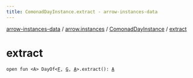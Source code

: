 ```yaml
---
title: ComonadDayInstance.extract - arrow-instances-data
---
```


[arrow-instances-data](../../index.html) / [arrow.instances](../index.html) / [ComonadDayInstance](index.html) / [extract](./extract.html)

# extract

`open fun <A> DayOf<`[`F`](index.html#F)`, `[`G`](index.html#G)`, `[`A`](extract.html#A)`>.extract(): `[`A`](extract.html#A)